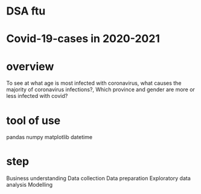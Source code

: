 # DSA ftu
# Covid-19-cases in 2020-2021
# overview 
To see at what age is most infected with coronavirus, what causes the majority of coronavirus infections?, Which province and gender are more or less infected with covid?
# tool of use
pandas
numpy
matplotlib
datetime
# step
Business understanding 
Data collection
Data preparation 
Exploratory data analysis
Modelling
